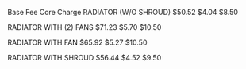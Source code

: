 Base    Fee   Core Charge
RADIATOR (W/O SHROUD)
$50.52  $4.04 $8.50

RADIATOR WITH (2) FANS
$71.23  $5.70 $10.50

RADIATOR WITH FAN
$65.92  $5.27 $10.50

RADIATOR WITH SHROUD
$56.44  $4.52 $9.50
